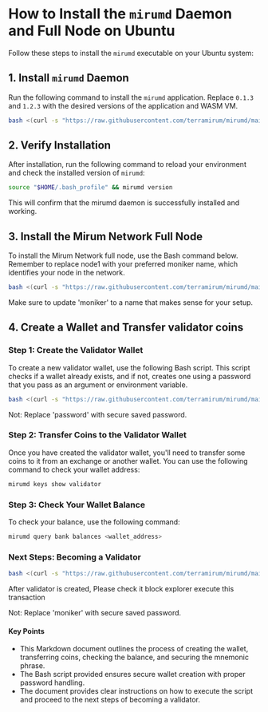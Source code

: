 # How to Install the `mirumd` Daemon and Full Node on Ubuntu

Follow these steps to install the `mirumd` executable on your Ubuntu system:

## 1. Install `mirumd` Daemon

Run the following command to install the `mirumd` application. Replace `0.1.3` and `1.2.3` with the desired versions of the application and WASM VM.

```bash
bash <(curl -s "https://raw.githubusercontent.com/terramirum/mirumd/main/scripts/install_mirumd.sh") 0.1.3 1.2.3
```

## 2. Verify Installation

After installation, run the following command to reload your environment and check the installed version of `mirumd`:

```bash
source "$HOME/.bash_profile" && mirumd version
```

This will confirm that the mirumd daemon is successfully installed and working.

## 3. Install the Mirum Network Full Node

To install the Mirum Network full node, use the Bash command below. Remember to replace node1 with your preferred moniker name, which identifies your node in the network.

```bash
bash <(curl -s "https://raw.githubusercontent.com/terramirum/mirumd/main/scripts/install_full_node_mainnet.sh") moniker
```

Make sure to update 'moniker' to a name that makes sense for your setup.

## 4. Create a Wallet and Transfer validator coins

### Step 1: Create the Validator Wallet

To create a new validator wallet, use the following Bash script. This script checks if a wallet already exists, and if not, creates one using a password that you pass as an argument or environment variable.

```bash
bash <(curl -s "https://raw.githubusercontent.com/terramirum/mirumd/main/scripts/create_wallet.sh") password
```

Not: Replace 'password' with secure saved password.

### Step 2: Transfer Coins to the Validator Wallet

Once you have created the validator wallet, you'll need to transfer some coins to it from an exchange or another wallet. You can use the following command to check your wallet address:

```bash
mirumd keys show validator
```

### Step 3: Check Your Wallet Balance

To check your balance, use the following command:

```bash
mirumd query bank balances <wallet_address>
```

### Next Steps: Becoming a Validator

```bash
bash <(curl -s "https://raw.githubusercontent.com/terramirum/mirumd/main/scripts/create_validator.sh") moniker
```

After validator is created, Please check it block explorer execute this transaction

Not: Replace 'moniker' with secure saved password.

#### Key Points

- This Markdown document outlines the process of creating the wallet, transferring coins, checking the balance, and securing the mnemonic phrase.
- The Bash script provided ensures secure wallet creation with proper password handling.
- The document provides clear instructions on how to execute the script and proceed to the next steps of becoming a validator.
